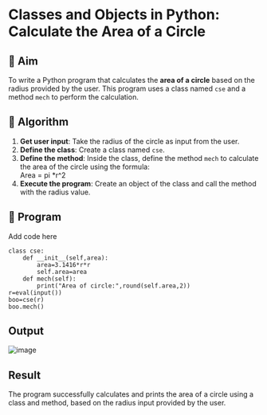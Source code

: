 # Classes and Objects in Python: Calculate the Area of a Circle

## 🎯 Aim
To write a Python program that calculates the **area of a circle** based on the radius provided by the user. This program uses a class named `cse` and a method `mech` to perform the calculation.

## 🧠 Algorithm
1. **Get user input**: Take the radius of the circle as input from the user.
2. **Define the class**: Create a class named `cse`.
3. **Define the method**: Inside the class, define the method `mech` to calculate the area of the circle using the formula:  
   Area = pi *r^2 
4. **Execute the program**: Create an object of the class and call the method with the radius value.

## 🧾 Program

Add code here
```
class cse:
    def __init__(self,area):
        area=3.1416*r*r
        self.area=area
    def mech(self):
        print("Area of circle:",round(self.area,2))
r=eval(input())
boo=cse(r)
boo.mech()
```

## Output
![image](https://github.com/user-attachments/assets/1c0a1dfb-0a96-4849-9dba-efe5fc4de025)

## Result
The program successfully calculates and prints the area of a circle using a class and method, based on the radius input provided by the user.
